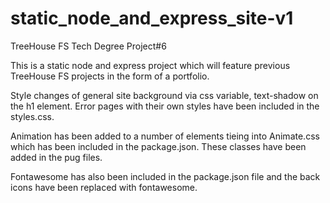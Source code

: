 # static_node_and_express_site-v1
 TreeHouse FS Tech Degree Project#6

This is a static node and express project which will feature previous TreeHouse FS projects in the form of a portfolio.

Style changes of general site background via css variable, text-shadow on the h1 element. Error pages with their own styles have been included in the styles.css.

Animation has been added to a number of elements tieing into Animate.css which has been included in the package.json. These classes have been added in the pug files.

Fontawesome has also been included in the package.json file and the back icons have been replaced with fontawesome.